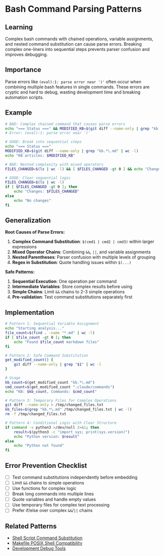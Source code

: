 # Bash Command Parsing Patterns

## Learning
Complex bash commands with chained operations, variable assignments, and nested command substitution can cause parse errors. Breaking complex one-liners into sequential steps prevents parser confusion and improves debugging.

## Importance
Parse errors like `(eval):1: parse error near ')'` often occur when combining multiple bash features in single commands. These errors are cryptic and hard to debug, wasting development time and breaking automation scripts.

## Example
```bash
# BAD: Complex chained command that causes parse errors
echo "=== Status ===" && MODIFIED_KB=$(git diff --name-only | grep "kb.*\.md" | wc -l) && echo "KB articles: $MODIFIED_KB"
# Error: (eval):1: parse error near ')'

# GOOD: Break into sequential steps
echo "=== Status ==="
MODIFIED_KB=$(git diff --name-only | grep "kb.*\.md" | wc -l)
echo "KB articles: $MODIFIED_KB"

# BAD: Nested complexity with mixed operators
FILES_CHANGED=$(ls | wc -l) && [ $FILES_CHANGED -gt 0 ] && echo "Changes: $FILES_CHANGED" || echo "No changes"

# GOOD: Clear sequential logic
FILES_CHANGED=$(ls | wc -l)
if [ $FILES_CHANGED -gt 0 ]; then
    echo "Changes: $FILES_CHANGED"
else
    echo "No changes"
fi
```

## Generalization
**Root Causes of Parse Errors:**
1. **Complex Command Substitution**: `$(cmd1 | cmd2 | cmd3)` within larger expressions
2. **Mixed Operator Chains**: Combining `&&`, `||`, and variable assignments
3. **Nested Parentheses**: Parser confusion with multiple levels of grouping
4. **Regex in Substitution**: Quote handling issues within `$(...)`

**Safe Patterns:**
1. **Sequential Execution**: One operation per command
2. **Intermediate Variables**: Store complex results before using
3. **Simple Chains**: Limit `&&` chains to 2-3 simple operations
4. **Pre-validation**: Test command substitutions separately first

## Implementation
```bash
# Pattern 1: Sequential Variable Assignment
echo "Starting analysis..."
file_count=$(find . -name "*.md" | wc -l)
if [ $file_count -gt 0 ]; then
    echo "Found $file_count markdown files"
fi

# Pattern 2: Safe Command Substitution
get_modified_count() {
    git diff --name-only | grep "$1" | wc -l
}

# Usage
kb_count=$(get_modified_count "kb.*\.md")
cmd_count=$(get_modified_count ".claude/commands")
echo "KB: $kb_count, Commands: $cmd_count"

# Pattern 3: Temporary Files for Complex Operations
git diff --name-only > /tmp/changed_files.txt
kb_files=$(grep "kb.*\.md" /tmp/changed_files.txt | wc -l)
rm -f /tmp/changed_files.txt

# Pattern 4: Conditional Logic with Clear Structure
if command -v python3 >/dev/null 2>&1; then
    result=$(python3 -c "import sys; print(sys.version)")
    echo "Python version: $result"
else
    echo "Python not found"
fi
```

## Error Prevention Checklist
- [ ] Test command substitutions independently before embedding
- [ ] Limit `&&` chains to simple operations
- [ ] Use functions for complex logic
- [ ] Break long commands into multiple lines
- [ ] Quote variables and handle empty values
- [ ] Use temporary files for complex text processing
- [ ] Prefer if/else over complex `&&`/`||` chains

## Related Patterns
- [Shell Script Command Substitution](shell-script-command-substitution.md)
- [Makefile POSIX Shell Compatibility](makefile-posix-shell-compatibility.md)
- [Development Debug Tools](development-debug-tools.md)